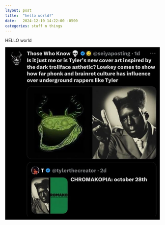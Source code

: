 ```yaml
---
layout: post
title:  "hello world!"
date:   2024-12-10 14:22:00 -0500
categories: stuff n things
---
```

HELLO world 

![chroma](/assets/hallo.png)
    <style>
        body { 
    background-image: url('hallo.png'); /* Path to your image */ 
    background-color:#baddab;
    background-position: center; /* Center the image */ 
    background-repeat: no-repeat; /* Prevent repetition */ 
    height: 100vh; /* Full height of the viewport */ 
    margin: 0; /* Remove default margin */ 
            } 
    </style>